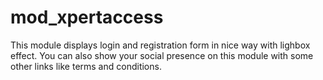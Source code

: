 # mod_xpertaccess
This module displays login and registration form in nice way with lighbox effect. You can also show your social presence on this module with some other links like terms and conditions.

